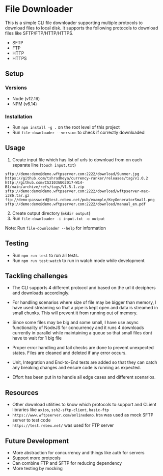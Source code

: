 # File Downloader

This is a simple CLI file downloader supporting multiple protocols to download files to local disk.
It supports the following protocols to download files like SFTP/FTP/HTTP/HTTPS.

- SFTP
- FTP
- HTTP
- HTTPS

## Setup

### Versions

- Node (v12.16)
- NPM (v6.14)

### Installation

- Run `npm install -g .` on the root level of this project
- Run `file-downloader --version` to check if correctly downloaded

## Usage

1. Create input file which has list of urls to download from on each separate line (`touch input.txt`)

```text
sftp://demo:demo@demo.wftpserver.com:2222/download/Summer.jpg
https://github.com/tshradheya/currency-ranker/releases/tag/v1.0.2
http://github.com/CS2103AUG2017-W14-B1/main/archive/refs/tags/V1.5.1.zip
sftp://demo:demo@demo.wftpserver.com:2222/download/wftpserver-mac-i386.tar.gz
ftp://demo:password@test.rebex.net/pub/example/KeyGeneratorSmall.png
sftp://demo:demo@demo.wftpserver.com:2222/download/manual_en.pdf
```

2. Create output directory (`mkdir output`)
3. Run `file-downloader -i input.txt -o output`

Note: Run `file-downloader --help` for information

## Testing

- Run `npm run test` to run all tests.
- Run `npm run test:watch` to run in watch mode while development

## Tackling challenges

- The CLI supports 4 different protocol and based on the url it deciphers and downloads accordingly.

- For handling scenarios where size of file may be bigger than memory, I have used streaming so that a pipe is kept open and data is streamed in small chunks. This will prevent it from running out of memory.

- Since some files may be big and some small, I have use async functionality of NodeJS for concurrency and it runs 4 downloads currently in parallel while maintaining a queue so that small files dont have to wait for 1 big file

- Proper error handling and fail checks are done to prevent unexpected states. Files are cleaned and deleted if any error occurs.

- Unit, Integration and End-to-End tests are added so that they can catch any breaking changes and ensure code is running as expected.

- Effort has been put in to handle all edge cases and different scenarios.

## Resources

- Other download utilities to know which protocols to support and CLient libraries like `axios`, `ssh2-sftp-client`, `basic-ftp`
- `https://www.wftpserver.com/onlinedemo.htm` was used as mock SFTP server to test code
- `https://test.rebex.net/` was used for FTP server

## Future Development

- More abstraction for concurrency and things like auth for servers
- Support more protocols
- Can combine FTP and SFTP for reducing dependency
- More testing by mocking
